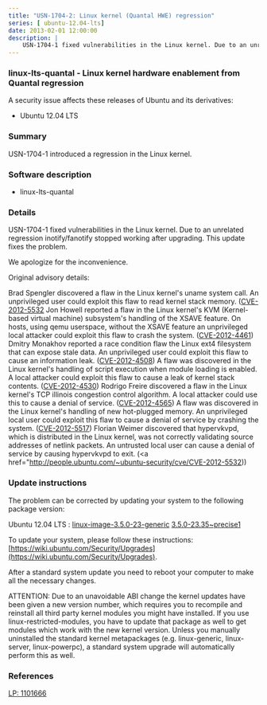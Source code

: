 ```yaml
---
title: "USN-1704-2: Linux kernel (Quantal HWE) regression"
series: [ ubuntu-12.04-lts]
date: 2013-02-01 12:00:00
description: |
    USN-1704-1 fixed vulnerabilities in the Linux kernel. Due to an unrelated regression inotify/fanotify stopped working after upgrading. This update fixes the problem.
--- 
```

 
 


### linux-lts-quantal - Linux kernel hardware enablement from Quantal regression

A security issue affects these releases of Ubuntu and its derivatives:

* Ubuntu 12.04 LTS

### Summary

USN-1704-1 introduced a regression in the Linux kernel. 

### Software description

* linux-lts-quantal 

### Details

USN-1704-1 fixed vulnerabilities in the Linux kernel. Due to an unrelated regression inotify/fanotify stopped working after upgrading. This update fixes the problem.

We apologize for the inconvenience.

Original advisory details:

 Brad Spengler discovered a flaw in the Linux kernel&#39;s uname system call. An unprivileged user could exploit this flaw to read kernel stack memory. ([CVE-2012-5532](http://people.ubuntu.com/~ubuntu-security/cve/CVE-2012-0957">CVE-2012-0957</a>) Jon Howell reported a flaw in the Linux kernel&#39;s KVM (Kernel-based virtual machine) subsystem&#39;s handling of the XSAVE feature. On hosts, using qemu userspace, without the XSAVE feature an unprivileged local attacker could exploit this flaw to crash the system. (<a href="http://people.ubuntu.com/~ubuntu-security/cve/CVE-2012-4461">CVE-2012-4461</a>) Dmitry Monakhov reported a race condition flaw the Linux ext4 filesystem that can expose stale data. An unprivileged user could exploit this flaw to cause an information leak. (<a href="http://people.ubuntu.com/~ubuntu-security/cve/CVE-2012-4508">CVE-2012-4508</a>) A flaw was discovered in the Linux kernel&#39;s handling of script execution when module loading is enabled. A local attacker could exploit this flaw to cause a leak of kernel stack contents. (<a href="http://people.ubuntu.com/~ubuntu-security/cve/CVE-2012-4530">CVE-2012-4530</a>) Rodrigo Freire discovered a flaw in the Linux kernel&#39;s TCP illinois congestion control algorithm. A local attacker could use this to cause a denial of service. (<a href="http://people.ubuntu.com/~ubuntu-security/cve/CVE-2012-4565">CVE-2012-4565</a>) A flaw was discovered in the Linux kernel&#39;s handling of new hot-plugged memory. An unprivileged local user could exploit this flaw to cause a denial of service by crashing the system. (<a href="http://people.ubuntu.com/~ubuntu-security/cve/CVE-2012-5517">CVE-2012-5517</a>) Florian Weimer discovered that hypervkvpd, which is distributed in the Linux kernel, was not correctly validating source addresses of netlink packets. An untrusted local user can cause a denial of service by causing hypervkvpd to exit. (<a href="http://people.ubuntu.com/~ubuntu-security/cve/CVE-2012-5532)) 

### Update instructions

The problem can be corrected by updating your system to the following package version:

Ubuntu 12.04 LTS
 : [linux-image-3.5.0-23-generic](https://launchpad.net/ubuntu/+source/linux-lts-quantal) <span> [3.5.0-23.35~precise1](https://launchpad.net/ubuntu/+source/linux-lts-quantal/3.5.0-23.35~precise1) </span> 

To update your system, please follow these instructions: [https://wiki.ubuntu.com/Security/Upgrades](https://wiki.ubuntu.com/Security/Upgrades).

After a standard system update you need to reboot your computer to make all the necessary changes.

ATTENTION: Due to an unavoidable ABI change the kernel updates have been given a new version number, which requires you to recompile and reinstall all third party kernel modules you might have installed. If you use linux-restricted-modules, you have to update that package as well to get modules which work with the new kernel version. Unless you manually uninstalled the standard kernel metapackages (e.g. linux-generic, linux-server, linux-powerpc), a standard system upgrade will automatically perform this as well. 

### References

 
 [LP: 1101666](https://launchpad.net/bugs/1101666)
 

